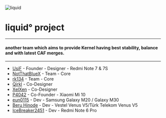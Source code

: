 ![liquid](https://github.com/liquidprjkt/.github/blob/main/banner/banner.jpeg)


# liquid° project

------------------------------------
#### another team which aims to provide Kernel having best stability, balance and with latest CAF merges.
------------------------------------

* [UsiF](https://github.com/UsiFX)    - Founder - Designer - Redmi Note 7 & 7S
* [NotThatBlueX](https://github.com/NotThatBlueX)   - Team - Core
* [rk134](https://github.com/rk134)   - Team - Core
* [Qirkl](https://github.com/qirkl)   - Co-Designer
* [XelXen](https://github.com/XelXen) - Co-Designer
* [P4042](https://github.com/adrian-8901) - Co-Founder - Xiaomi Mi 10
* [eun0115](https://github.com/eun0115) - Dev - Samsung Galaxy M20 / Galaxy M30
* [Beru Hinode](https://github.com/windowz414) - Dev - Vestel Venus V5/Türk Telekom Venus V5
* [IceBreaker2451](https://github.com/IceBreaker2451) - Dev - Redmi Note 6 Pro
